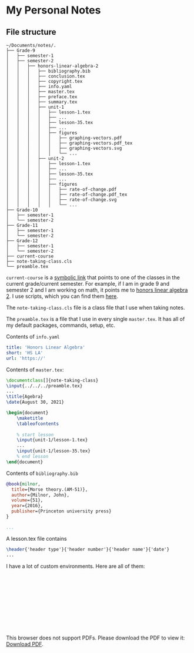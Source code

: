 # My Personal Notes

## File structure

```
~/Documents/notes/.
├── Grade-9
│   ├── semester-1
│   ├── semester-2
│   │   ├── honors-linear-algebra-2
│   │   │   ├── bibliography.bib
│   │   │   ├── conclusion.tex
│   │   │   ├── copyright.tex
│   │   │   ├── info.yaml
│   │   │   ├── master.tex
│   │   │   ├── preface.tex
│   │   │   ├── summary.tex
│   │   │   ├── unit-1
│   │   │   │   ├── lesson-1.tex
│   │   │   │   ├── ...
│   │   │   │   ├── lesson-35.tex
│   │   │   │   ├── ...
│   │   │   │   ├── figures
│   │   │   │   │   ├── graphing-vectors.pdf
│   │   │   │   │   ├── graphing-vectors.pdf_tex
│   │   │   │   │   ├── graphing-vectors.svg
│   │   │   │   │   └── ...
│   │   │   ├── unit-2
│   │   │   │   ├── lesson-1.tex
│   │   │   │   ├── ...
│   │   │   │   ├── lesson-35.tex
│   │   │   │   ├── ...
│   │   │   │   ├── figures
│   │   │   │   │   ├── rate-of-change.pdf
│   │   │   │   │   ├── rate-of-change.pdf_tex
│   │   │   │   │   ├── rate-of-change.svg
│   │   │   │   │   └── ...
├── Grade-10
│   ├── semester-1
│   └── semester-2
├── Grade-11
│   ├── semester-1
│   └── semester-2
├── Grade-12
│   ├── semester-1
│   └── semester-2
├── current-course
├── note-taking-class.cls
└── preamble.tex
```

`current-course` is a [symbolic link](https://en.wikipedia.org/wiki/Symbolic_link) that points to one of the classes in the current grade/current semester. For example, if I am in grade 9 and semester 2 and I am working on math, it points me to [honors linear algebra 2](Grade-9/semester-2/honors-linear-algebra-2). I use scripts, which you can find them [here](https://github.com/SingularisArt/Singularis/tree/master/local/scripts).

The `note-taking-class.cls` file is a class file that I use when taking notes.

The `preamble.tex` is a file that I use in every single `master.tex`. It has all of my default packages, commands, setup, etc.

Contents of `info.yaml`
```yaml
title: 'Honors Linear Algebra'
short: 'HS LA'
url: 'https://'
```

Contents of `master.tex`:
```tex
\documentclass[]{note-taking-class}
\input{../../../preamble.tex}
...
\title{Agebra}
\date{August 30, 2021}

\begin{document}
    \maketitle
    \tableofcontents
    
    % start lesson
    \input{unit-1/lesson-1.tex}
    ...
    \input{unit-1/lesson-35.tex}
    % end lesson
\end{document}
```

Contents of `bibliography.bib`
```bibtex
@book{milnor,
  title={Morse theory.(AM-51)},
  author={Milnor, John},
  volume={51},
  year={2016},
  publisher={Princeton university press}
}

...
```

A lesson.tex file contains
```latex
\header{'header type'}{'header number'}{'header name'}{'date'}
...
```

I have a lot of custom environments. Here are all of them:

<object data="environments.pdf" type="application/pdf" width="700px" height="700px">
    <embed src="environments.pdf">
        <p>This browser does not support PDFs. Please download the PDF to view it: <a href="environments.pdf">Download PDF</a>.</p>
    </embed>
</object>
